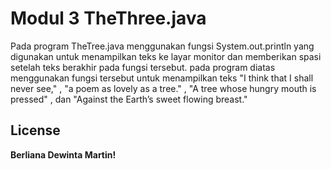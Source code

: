 # Modul 3 TheThree.java
Pada program TheTree.java menggunakan fungsi System.out.println yang digunakan untuk menampilkan teks ke layar monitor dan memberikan spasi setelah teks berakhir pada fungsi tersebut. pada program diatas menggunakan fungsi tersebut untuk menampilkan teks "I think that I shall never see," , "a poem as lovely as a tree." , "A tree whose hungry mouth is pressed" , dan "Against the Earth’s sweet flowing breast."


## License

**Berliana Dewinta Martin!**

